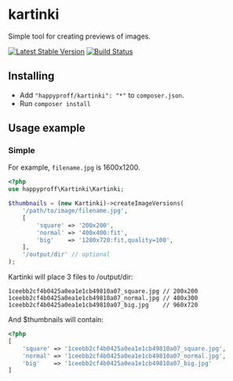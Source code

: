 # kartinki

Simple tool for creating previews of images.

[![Latest Stable Version](https://poser.pugx.org/happyproff/kartinki/v/stable.svg)](https://packagist.org/packages/happyproff/kartinki)
[![Build Status](https://travis-ci.org/happyproff/kartinki.svg?branch=master)](https://travis-ci.org/happyproff/kartinki)


## Installing

* Add `"happyproff/kartinki": "*"` to `composer.json`.
* Run `composer install`

## Usage example

### Simple

For example, `filename.jpg` is 1600x1200.

``` php
<?php
use happyproff\Kartinki\Kartinki;

$thumbnails = (new Kartinki)->createImageVersions(
    '/path/to/image/filename.jpg',
    [
        'square' => '200x200',
        'normal' => '400x400:fit',
        'big'    => '1280x720:fit,quality=100',
    ],
    '/output/dir' // optional
);
```
Kartinki will place 3 files to /output/dir:
```
1ceebb2cf4b0425a0ea1e1cb49810a07_square.jpg // 200x200
1ceebb2cf4b0425a0ea1e1cb49810a07_normal.jpg // 400x300
1ceebb2cf4b0425a0ea1e1cb49810a07_big.jpg    // 960x720
```

And $thumbnails will contain:
``` php
<?php
[
    'square' => '1ceebb2cf4b0425a0ea1e1cb49810a07_square.jpg',
    'normal' => '1ceebb2cf4b0425a0ea1e1cb49810a07_normal.jpg',
    'big'    => '1ceebb2cf4b0425a0ea1e1cb49810a07_big.jpg'
]
```
